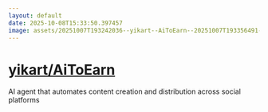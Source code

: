 ```yaml
---
layout: default
date: 2025-10-08T15:33:50.397457
image: assets/20251007T193242036--yikart--AiToEarn--20251007T193356491--cropped.png
---
```


# [yikart/AiToEarn](https://github.com/yikart/AiToEarn)

AI agent that automates content creation and distribution across social platforms
